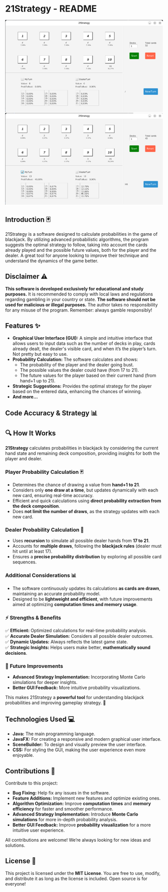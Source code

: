 # 21Strategy - README

![img.png](img.png)
![img_1.png](img_1.png)

## Introduction 🃏
21Strategy is a software designed to calculate probabilities in the game of blackjack. By utilizing advanced probabilistic algorithms, the program suggests the optimal strategy to follow, taking into account the cards already played and the possible future values, both for the player and the dealer. A great tool for anyone looking to improve their technique and understand the dynamics of the game better.

## Disclaimer ⚠️
**This software is developed exclusively for educational and study purposes.** It is recommended to comply with local laws and regulations regarding gambling in your country or state. **The software should not be used for malicious or illegal purposes.** The author takes no responsibility for any misuse of the program. Remember: always gamble responsibly!

## Features ✨
- **Graphical User Interface (GUI):** A simple and intuitive interface that allows users to input data such as the number of decks in play, cards already dealt, the dealer's visible card, and when it’s the player’s turn. Not pretty but easy to use.
- **Probability Calculation:** The software calculates and shows:
    - The probability of the player and the dealer going bust.
    - The possible values the dealer could have (from 17 to 21).
    - The future values for the player based on their current hand (from hand+1 up to 21).
- **Strategic Suggestions:** Provides the optimal strategy for the player based on the entered data, enhancing the chances of winning.
- **And more...**

## Code Accuracy & Strategy 📊

## 🔍 How It Works
**21Strategy** calculates probabilities in blackjack by considering the current hand state and remaining deck composition, providing insights for both the player and dealer.

### **Player Probability Calculation** 🃏
- Determines the chance of drawing a value from **hand+1 to 21**.
- Considers only **one draw at a time**, but updates dynamically with each new card, ensuring real-time accuracy.
- Efficient and quick calculations using **direct probability extraction from the deck composition**.
- Does **not limit the number of draws**, as the strategy updates with each new card.

### **Dealer Probability Calculation** 🎲
- Uses **recursion** to simulate all possible dealer hands from **17 to 21**.
- Accounts for **multiple draws**, following the **blackjack rules** (dealer must hit until at least 17).
- Ensures a **precise probability distribution** by exploring all possible card sequences.

### **Additional Considerations** 📊
- The software continuously updates its calculations **as cards are drawn**, maintaining an accurate probability model.
- Designed to be **lightweight and efficient**, with future improvements aimed at optimizing **computation times and memory usage**.

### ⚡ **Strengths & Benefits**
✅ **Efficient:** Optimized calculations for real-time probability analysis.  
✅ **Accurate Dealer Simulation:** Considers all possible dealer outcomes.  
✅ **Dynamic Updates:** Always reflects the latest game state.  
✅ **Strategic Insights:** Helps users make better, **mathematically sound decisions**.

### 🔧 **Future Improvements**
- **Advanced Strategy Implementation:** Incorporating Monte Carlo simulations for deeper insights.
- **Better GUI Feedback:** More intuitive probability visualizations.

This makes 21Strategy a **powerful tool** for understanding blackjack probabilities and improving gameplay strategy. 🚀

## Technologies Used 💻
- **Java:** The main programming language.
- **JavaFX:** For creating a responsive and modern graphical user interface.
- **SceneBuilder:** To design and visually preview the user interface.
- **CSS:** For styling the GUI, making the user experience even more enjoyable.

## Contributions 🤝
Contribute to this project:
- **Bug Fixing:** Help fix any issues in the software.
- **Feature Additions:** Implement new features and optimize existing ones.
- **Algorithm Optimization:** Improve **computation times** and **memory efficiency** for faster and smoother performance.
- **Advanced Strategy Implementation:** Introduce **Monte Carlo simulations** for more in-depth probability analysis.
- **Better GUI Feedback:** Improve **probability visualization** for a more intuitive user experience.

All contributions are welcome! We’re always looking for new ideas and solutions. 
## License 📜
This project is licensed under the **MIT License**. You are free to use, modify, and distribute it as long as the license is included. Open source is for everyone! 

